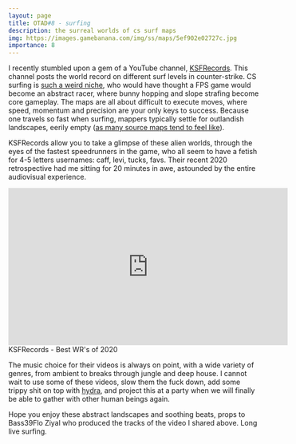 ```yaml
---
layout: page
title: OTAD#8 - surfing
description: the surreal worlds of cs surf maps
img: https://images.gamebanana.com/img/ss/maps/5ef902e02727c.jpg
importance: 8
---
```


I recently stumbled upon a gem of a YouTube channel, [KSFRecords](https://www.youtube.com/c/ksfrecords). This channel posts the world record on different surf levels in counter-strike. CS surfing is [such a weird niche](https://youtu.be/qw3V7ohU3-U), who would have thought a FPS game would become an abstract racer, where bunny hopping and slope strafing become core gameplay. The maps are all about difficult to execute moves, where speed, momentum and precision are your only keys to success. Because one travels so fast when surfing, mappers typically settle for outlandish landscapes, eerily empty ([as many source maps tend to feel like](https://youtu.be/03yL_JCeQBI)).

KSFRecords allow you to take a glimpse of these alien worlds, through the eyes of the fastest speedrunners in the game, who all seem to have a fetish for 4-5 letters usernames: caff, levi, tucks, favs. Their recent 2020 retrospective had me sitting for 20 minutes in awe, astounded by the entire audiovisual experience.

<div style="text-align: center;"> <iframe width="560" height="315" src="https://www.youtube.com/embed/wigobNhd4Dg?t=279" frameborder="0" allow="accelerometer; autoplay; encrypted-media; gyroscope; picture-in-picture" allowfullscreen></iframe> </div>

<div class="caption">
    KSFRecords - Best WR's of 2020
</div>

The music choice for their videos is always on point, with a wide variety of genres, from ambient to breaks through jungle and deep house. I cannot wait to use some of these videos, slow them the fuck down, add some trippy shit on top with [hydra](https://hydra.ojack.xyz), and project this at a party when we will finally be able to gather with other human beings again.

Hope you enjoy these abstract landscapes and soothing beats, props to Bass39Flo Ziyal who produced the tracks of the video I shared above. Long live surfing.
